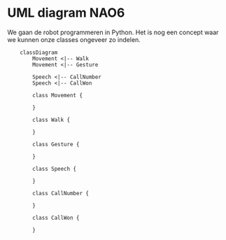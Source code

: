 # UML diagram NAO6

We gaan de robot programmeren in Python. Het is nog een concept waar we kunnen onze classes ongeveer zo indelen.

```mermaid
    classDiagram
        Movement <|-- Walk
        Movement <|-- Gesture

        Speech <|-- CallNumber
        Speech <|-- CallWon

        class Movement {
            
        }

        class Walk {

        }

        class Gesture {

        }

        class Speech {

        }

        class CallNumber {

        }

        class CallWon {

        }